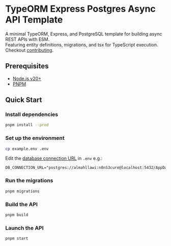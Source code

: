 # TypeORM Express Postgres Async API Template
A minimal TypeORM, Express, and PostgreSQL template for building async REST APIs with ESM.  
Featuring entity definitions, migrations, and tsx for TypeScript execution.  
Checkout [contributing](./CONTRIBUTING.md#development-setup).

## Prerequisites
- [Node.js v20+](https://nodejs.org/en)
- [PNPM](https://pnpm.io/)

## Quick Start

### Install dependencies
```bash
pnpm install --prod
```

### Set up the environment
```bash
cp example.env .env
```

Edit the [database connection URL](https://stackoverflow.com/questions/3582552/what-is-the-format-for-the-postgresql-connection-string-url) in `.env` e.g.:
```env
DB_CONNECTION_URL="postgres://almahllawi:n0nS3cure@localhost:5432/AppDatabase"
```

### Run the migrations
```bash
pnpm migrations
```

### Build the API
```bash
pnpm build
```

### Launch the API
```bash
pnpm start
```